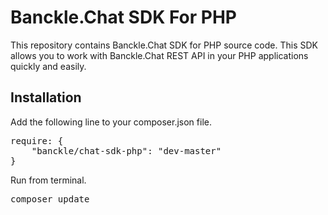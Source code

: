 Banckle.Chat SDK For PHP
========================

This repository contains Banckle.Chat SDK for PHP source code. This SDK allows you to work with Banckle.Chat REST API in your PHP applications quickly and easily.

Installation
----------------------------------

Add the following line to your composer.json file.

<pre>
require: {
	"banckle/chat-sdk-php": "dev-master"	
}
</pre>


Run from terminal.

<pre>
composer update
</pre>
